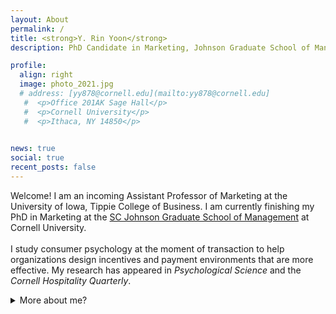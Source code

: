 ```yaml
---
layout: About
permalink: /
title: <strong>Y. Rin Yoon</strong>
description: PhD Candidate in Marketing, Johnson Graduate School of Management, Cornell University

profile:
  align: right
  image: photo_2021.jpg
  # address: [yy878@cornell.edu](mailto:yy878@cornell.edu]
   #  <p>Office 201AK Sage Hall</p>
   #  <p>Cornell University</p>
   #  <p>Ithaca, NY 14850</p>
     

news: true
social: true
recent_posts: false
---
```


Welcome! I am an incoming Assistant Professor of Marketing at the University of Iowa, Tippie College of Business. I am currently finishing my PhD in Marketing at the [SC Johnson Graduate School of Management](https://www.johnson.cornell.edu/programs/phd-program/current-students/yy878/) at Cornell University.
<br><br>
I study consumer psychology at the moment of transaction to help organizations design incentives and payment environments that are more effective. My research has appeared in <i>Psychological Science</i> and the <i>Cornell Hospitality Quarterly</i>.

<details>
    <summary>More about me?</summary>
Before joining academia, I worked for Pfizer and Hyundai Motor Company HQs on various consulting projects. I have also hosted and produced a local <a href="https://archive.org/details/kerouac_201704?start=1307">radio show</a> in Korea (which flew far under the radar), where I had a blast monologuing on my favorite topics, such as behavioral economics, social psychology, and experimental philosophy.<br><br>
  
I earned a bachelor's degree with college and departmental honors in Communication Studies from UCLA, and a master's in Marketing from Korea University Business School, graduating with the Award of Academic Excellence.
</details> <br>

<!-- While my old blog is currently closed, previously uploaded posts can be found [here]({{ site.baseurl }}{% link blog/index.html %}). -->
